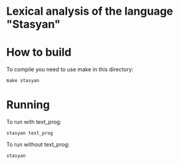 Lexical analysis of the language "Stasyan"
===

How to build
===
To compile you need to use make in this directory:
```
make stasyan
```

Running
===
To run with text_prog:
```
stasyan text_prog
```
To run without text_prog:
```
stasyan 
```



